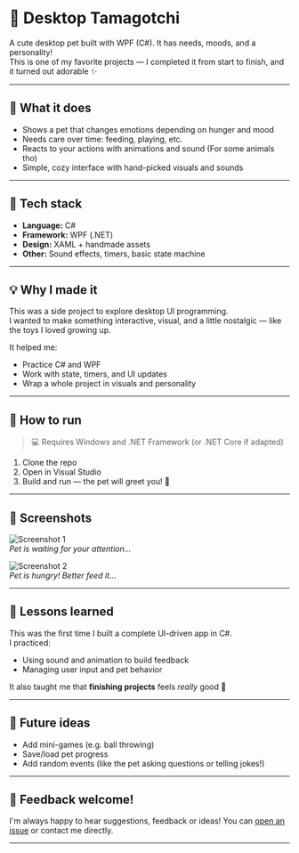 # 🐾 Desktop Tamagotchi

A cute desktop pet built with WPF (C#). It has needs, moods, and a personality!  
This is one of my favorite projects — I completed it from start to finish, and it turned out adorable ✨

---

## 🎯 What it does

- Shows a pet that changes emotions depending on hunger and mood
- Needs care over time: feeding, playing, etc.
- Reacts to your actions with animations and sound (For some animals tho)
- Simple, cozy interface with hand-picked visuals and sounds

---

## 🧰 Tech stack

- **Language:** C#
- **Framework:** WPF (.NET)
- **Design:** XAML + handmade assets
- **Other:** Sound effects, timers, basic state machine

---

## 💡 Why I made it

This was a side project to explore desktop UI programming.  
I wanted to make something interactive, visual, and a little nostalgic — like the toys I loved growing up.

It helped me:
- Practice C# and WPF
- Work with state, timers, and UI updates
- Wrap a whole project in visuals and personality

---

## 🚀 How to run

> 💻 Requires Windows and .NET Framework (or .NET Core if adapted)

1. Clone the repo  
2. Open in Visual Studio  
3. Build and run — the pet will greet you! 🐣

---

## 📸 Screenshots

![Screenshot 1](screenshots/pet_idle.png)  
*Pet is waiting for your attention...*

![Screenshot 2](screenshots/pet_hungry.png)  
*Pet is hungry! Better feed it...*

---

## 📝 Lessons learned

This was the first time I built a complete UI-driven app in C#.  
I practiced:
- Using sound and animation to build feedback
- Managing user input and pet behavior

It also taught me that **finishing projects** feels *really* good 💪

---

## 🧸 Future ideas

- Add mini-games (e.g. ball throwing)
- Save/load pet progress
- Add random events (like the pet asking questions or telling jokes!)

---

## 💬 Feedback welcome!

I'm always happy to hear suggestions, feedback or ideas! You can [open an issue](#) or contact me directly.

---
